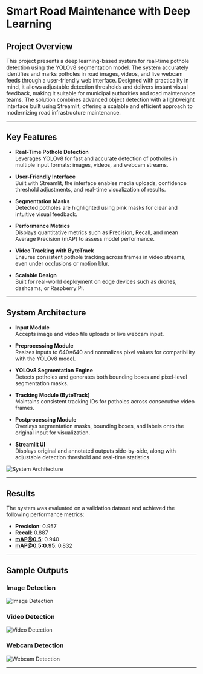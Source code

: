 # Smart Road Maintenance with Deep Learning

## Project Overview

This project presents a deep learning-based system for real-time pothole detection using the YOLOv8 segmentation model. The system accurately identifies and marks potholes in road images, videos, and live webcam feeds through a user-friendly web interface. Designed with practicality in mind, it allows adjustable detection thresholds and delivers instant visual feedback, making it suitable for municipal authorities and road maintenance teams. The solution combines advanced object detection with a lightweight interface built using Streamlit, offering a scalable and efficient approach to modernizing road infrastructure maintenance.

---

## Key Features

- **Real-Time Pothole Detection**  
  Leverages YOLOv8 for fast and accurate detection of potholes in multiple input formats: images, videos, and webcam streams.

- **User-Friendly Interface**  
  Built with Streamlit, the interface enables media uploads, confidence threshold adjustments, and real-time visualization of results.

- **Segmentation Masks**  
  Detected potholes are highlighted using pink masks for clear and intuitive visual feedback.

- **Performance Metrics**  
  Displays quantitative metrics such as Precision, Recall, and mean Average Precision (mAP) to assess model performance.

- **Video Tracking with ByteTrack**  
  Ensures consistent pothole tracking across frames in video streams, even under occlusions or motion blur.

- **Scalable Design**  
  Built for real-world deployment on edge devices such as drones, dashcams, or Raspberry Pi.

---

## System Architecture

- **Input Module**  
  Accepts image and video file uploads or live webcam input.

- **Preprocessing Module**  
  Resizes inputs to 640×640 and normalizes pixel values for compatibility with the YOLOv8 model.

- **YOLOv8 Segmentation Engine**  
  Detects potholes and generates both bounding boxes and pixel-level segmentation masks.

- **Tracking Module (ByteTrack)**  
  Maintains consistent tracking IDs for potholes across consecutive video frames.

- **Postprocessing Module**  
  Overlays segmentation masks, bounding boxes, and labels onto the original input for visualization.

- **Streamlit UI**  
  Displays original and annotated outputs side-by-side, along with adjustable detection threshold and real-time statistics.

![System Architecture](https://media/image3.png)

---

## Results

The system was evaluated on a validation dataset and achieved the following performance metrics:

- **Precision**: 0.957  
- **Recall**: 0.887  
- **mAP@0.5**: 0.940  
- **mAP@0.5:0.95**: 0.832

---

## Sample Outputs

### Image Detection  
![Image Detection](https://media/image4.jpeg)

### Video Detection  
![Video Detection](https://media/image5.jpeg)

### Webcam Detection  
![Webcam Detection](https://media/image6.jpeg)

---


